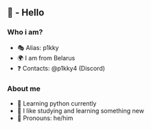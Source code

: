 ## 👋 - Hello

### Who i am?
- 🎭 Alias: p1kky
- 🌍 I am from Belarus
- ❓ Contacts: @p1kky4 (Discord)

### About me
- 👀 Learning python currently
- 📖 I like studying and learning something new
- 🧐 Pronouns: he/him
